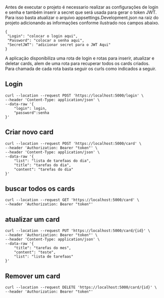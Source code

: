 Antes de executar o projeto é necessario realizar as configurações de login e senha e também inserir a secret que será usada para gerar o token JWT.
Para isso basta atualizar o arquivo appsettings.Development.json na raiz do projeto adicionando as informações conforme ilustrado nos campos abaixo.

 ```
{
  "Login": "colocar o login aqui",
  "Password": "colocar a senha aqui",
  "SecretJWT": "adicionar secret para o JWT Aqui"
 }
```

A aplicação disponibiliza uma rota de login e rotas para inserir, atualizar e deletar cards, alem de uma rota para recuperar todos os cards criados.
Para chamada de cada rota basta seguir os curls como indicados a seguir.

## Login
```
curl --location --request POST 'https://localhost:5000/login' \
--header 'Content-Type: application/json' \
--data-raw '{
    "login": login,
    "password":senha
}'
```
## Criar novo card
```
curl --location --request POST 'https://localhost:5000/card' \
--header 'Authorization: Bearer "token"' \
--header 'Content-Type: application/json' \
--data-raw '{
    "list": "lista de tarefaas do dia",
    "title": "tarefas do dia",
    "content": "tarefas do dia"
}'
```
## buscar todos os cards

```
curl --location --request GET 'https://localhost:5000/card' \
--header 'Authorization: Bearer "token"'
```
## atualizar um card
```
curl --location --request PUT 'https://localhost:5000/card/{id}' \
--header 'Authorization: Bearer "token"' \
--header 'Content-Type: application/json' \
--data-raw '{
    "title": "tarefas do mes",
    "content": "teste",
    "list": "lista de tarefaas"
}'
```
## Remover um card
```
curl --location --request DELETE 'https://localhost:5000/card/{id}' \
--header 'Authorization: Bearer "token"'
```
